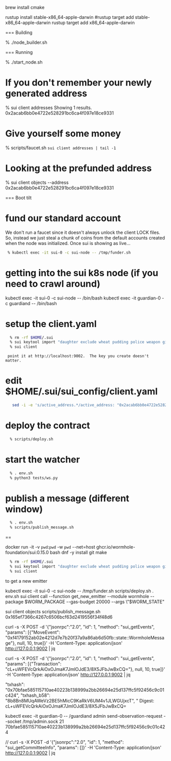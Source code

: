 brew install cmake

 rustup install stable-x86_64-apple-darwin
 #rustup target add stable-x86_64-apple-darwin
 rustup target add x86_64-apple-darwin

=== Building

  % ./node_builder.sh

=== Running

  % ./start_node.sh

# If you don't remember your newly generated address

   % sui client addresses
   Showing 1 results.
   0x2acab6bb0e4722e528291bc6ca4f097e18ce9331

# Give yourself some money

   % scripts/faucet.sh `sui client addresses | tail -1`

# Looking at the prefunded address

   % sui client objects --address 0x2acab6bb0e4722e528291bc6ca4f097e18ce9331

=== Boot tilt

# fund our standard account

 We don't run a faucet since it doesn't always unlock the client LOCK files.  So, instead we just steal a chunk of coins
 from the default accounts created when the node was initialized.  Once sui is showing as live...

``` sh
 % kubectl exec -it sui-0 -c sui-node -- /tmp/funder.sh
```

# getting into the sui k8s node (if you need to crawl around)

   kubectl exec -it sui-0 -c sui-node -- /bin/bash
   kubectl exec -it guardian-0 -c guardiand -- /bin/bash

# setup the client.yaml

``` sh
  % rm -rf $HOME/.sui
  % sui keytool import "daughter exclude wheat pudding police weapon giggle taste space whip satoshi occur" secp256k1
  % sui client
```
     point it at http://localhost:9002.  The key you create doesn't matter.

# edit $HOME/.sui/sui_config/client.yaml

``` sh
   sed -i -e 's/active_address.*/active_address: "0x2acab6bb0e4722e528291bc6ca4f097e18ce9331"/' ~/.sui/sui_config/client.yaml 
```


# deploy the contract

``` sh
  % scripts/deploy.sh
```

# start the watcher

``` sh
  % . env.sh
  % python3 tests/ws.py
```

# publish a message (different window)

``` sh
  % . env.sh
  % scripts/publish_message.sh
```

==

docker run -it -v `pwd`:`pwd` -w `pwd` --net=host ghcr.io/wormhole-foundation/sui:0.15.0 bash
dnf -y install git make

``` sh
  % rm -rf $HOME/.sui
  % sui keytool import "daughter exclude wheat pudding police weapon giggle taste space whip satoshi occur" secp256k1
  % sui client
```

to get a new emitter

  kubectl exec -it sui-0 -c sui-node -- /tmp/funder.sh
  scripts/deploy.sh
  . env.sh
  sui client call --function get_new_emitter --module wormhole --package $WORM_PACKAGE --gas-budget 20000 --args \"$WORM_STATE\" 

  sui client objects
  scripts/publish_message.sh 0x165ef7366c4267c6506bcf63d2419556f34f48d6


curl -s -X POST -d '{"jsonrpc":"2.0", "id": 1, "method": "sui_getEvents", "params": [{"MoveEvent": "0xf4179152ab02e4212d7e7b20f37a9a86ab6d50fb::state::WormholeMessage"}, null, 10, true]}' -H 'Content-Type: application/json' http://127.0.0.1:9002 | jq

curl -s -X POST -d '{"jsonrpc":"2.0", "id": 1, "method": "sui_getEvents", "params": [{"Transaction": "cL+uWFEVcQrkAiOxOJmaK7JmlOJdE3/8X5JFbJwBxCQ="}, null, 10, true]}' -H 'Content-Type: application/json' http://127.0.0.1:9002 | jq

"txhash": "0x70bfae585115710ae40223b138999a2bb26694e25d137ffc5f92456c9c01c424", "txhash_b58": "8b8Bn8MUqAWeVz2BE5hMicC9KaRkV6UM4v1JLWGUjxcT", "
Digest: cL+uWFEVcQrkAiOxOJmaK7JmlOJdE3/8X5JFbJwBxCQ=

  kubectl exec -it guardian-0 -- /guardiand admin send-observation-request --socket /tmp/admin.sock 21 70bfae585115710ae40223b138999a2bb26694e25d137ffc5f92456c9c01c424

// curl -s -X POST -d '{"jsonrpc":"2.0", "id": 1, "method": "sui_getCommitteeInfo", "params": []}' -H 'Content-Type: application/json' http://127.0.0.1:9002 | jq

